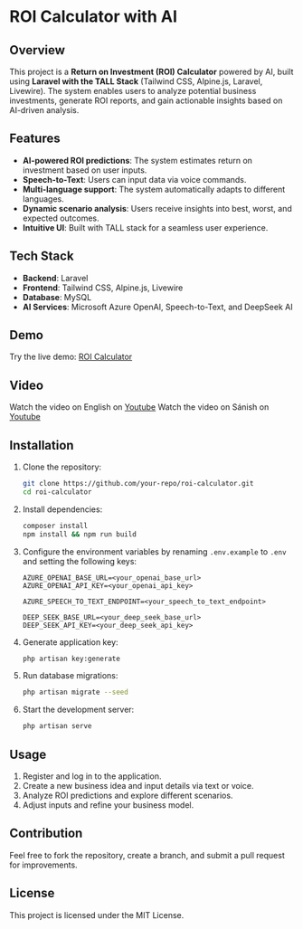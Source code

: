 # ROI Calculator with AI

## Overview
This project is a **Return on Investment (ROI) Calculator** powered by AI, built using **Laravel with the TALL Stack** (Tailwind CSS, Alpine.js, Laravel, Livewire). The system enables users to analyze potential business investments, generate ROI reports, and gain actionable insights based on AI-driven analysis.

## Features
- **AI-powered ROI predictions**: The system estimates return on investment based on user inputs.
- **Speech-to-Text**: Users can input data via voice commands.
- **Multi-language support**: The system automatically adapts to different languages.
- **Dynamic scenario analysis**: Users receive insights into best, worst, and expected outcomes.
- **Intuitive UI**: Built with TALL stack for a seamless user experience.

## Tech Stack
- **Backend**: Laravel
- **Frontend**: Tailwind CSS, Alpine.js, Livewire
- **Database**: MySQL
- **AI Services**: Microsoft Azure OpenAI, Speech-to-Text, and DeepSeek AI

## Demo
Try the live demo: [ROI Calculator](https://roi.wbor.dev/)

## Video
Watch the video on English on [Youtube](https://youtu.be/xM-PLsbxphk)
Watch the video on Sánish on [Youtube](https://youtu.be/PbBNQwrHHzo)

## Installation
1. Clone the repository:
   ```bash
   git clone https://github.com/your-repo/roi-calculator.git
   cd roi-calculator
   ```

2. Install dependencies:
   ```bash
   composer install
   npm install && npm run build
   ```

3. Configure the environment variables by renaming `.env.example` to `.env` and setting the following keys:
   ```env
   AZURE_OPENAI_BASE_URL=<your_openai_base_url>
   AZURE_OPENAI_API_KEY=<your_openai_api_key>

   AZURE_SPEECH_TO_TEXT_ENDPOINT=<your_speech_to_text_endpoint>
   
   DEEP_SEEK_BASE_URL=<your_deep_seek_base_url>
   DEEP_SEEK_API_KEY=<your_deep_seek_api_key>
   ```

4. Generate application key:
   ```bash
   php artisan key:generate
   ```

5. Run database migrations:
   ```bash
   php artisan migrate --seed
   ```

6. Start the development server:
   ```bash
   php artisan serve
   ```

## Usage
1. Register and log in to the application.
2. Create a new business idea and input details via text or voice.
3. Analyze ROI predictions and explore different scenarios.
4. Adjust inputs and refine your business model.

## Contribution
Feel free to fork the repository, create a branch, and submit a pull request for improvements.

## License
This project is licensed under the MIT License.

